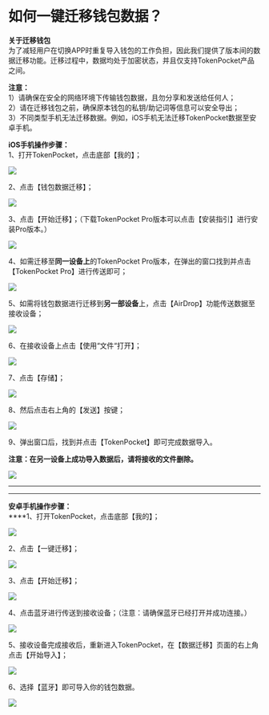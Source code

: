 # 如何一键迁移钱包数据？

**关于迁移钱包**\
为了减轻用户在切换APP时重复导入钱包的工作负担，因此我们提供了版本间的数据迁移功能。迁移过程中，数据均处于加密状态，并且仅支持TokenPocket产品之间。

**注意：**\
1）请确保在安全的网络环境下传输钱包数据，且勿分享和发送给任何人；\
2）请在迁移钱包之前，确保原本钱包的私钥/助记词等信息可以安全导出；\
3）不同类型手机无法迁移数据。例如，iOS手机无法迁移TokenPocket数据至安卓手机。

**iOS手机操作步骤：**\
1、打开TokenPocket，点击底部【我的】；

![](../.gitbook/assets/qian-yi-1.jpg)

2、点击【钱包数据迁移】；

![](../.gitbook/assets/qian-yi-2.jpg)

3、点击【开始迁移】；（下载TokenPocket Pro版本可以点击【安装指引】进行安装Pro版本。）

![](../.gitbook/assets/qian-yi-3.jpg)

4、如需迁移至**同一设备上**的TokenPocket Pro版本，在弹出的窗口找到并点击【TokenPocket Pro】进行传送即可；

![](../.gitbook/assets/qian-yi-5.png)

5、如需将钱包数据进行迁移到**另一部设备**上，点击【AirDrop】功能传送数据至接收设备；

![](<../.gitbook/assets/qian-yi-4 (1).jpg>)

6、在接收设备上点击【使用“文件“打开】；

![](../.gitbook/assets/qian-yi-6.jpg)

7、点击【存储】；

![](../.gitbook/assets/qian-yi-7.jpg)

8、然后点击右上角的【发送】按键；

![](../.gitbook/assets/qian-yi-8.jpg)

9、弹出窗口后，找到并点击【TokenPocket】即可完成数据导入。

**注意：在另一设备上成功导入数据后，请将接收的文件删除。**

![](../.gitbook/assets/qian-yi-9.jpg)

****

****

**安卓手机操作步骤：**\
****1、打开TokenPocket，点击底部【我的】；

![](../.gitbook/assets/qian-yi-1.jpg)

2、点击【一键迁移】；

![](<../.gitbook/assets/qian-yi-3 (1).jpg>)

3、点击【开始迁移】；

![](<../.gitbook/assets/qian-yi-2 (1).jpg>)

4、点击蓝牙进行传送到接收设备；（注意：请确保蓝牙已经打开并成功连接。）

![](<../.gitbook/assets/qian-yi-1 (1).jpg>)

5、接收设备完成接收后，重新进入TokenPocket，在【数据迁移】页面的右上角点击【开始导入】；

![](../.gitbook/assets/qian-yi-4.jpg)

6、选择【蓝牙】即可导入你的钱包数据。

![](../.gitbook/assets/qian-yi-5.jpg)
